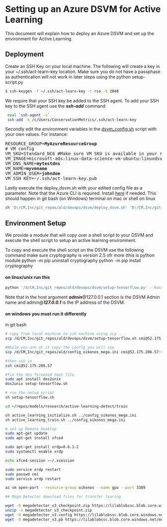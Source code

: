 # Setting up an Azure DSVM for Active Learning

This document will explain how to deploy an Azure DSVM and set up the environment for Active Learning.

## Deployment

Create an SSH Key on your local machine. The following will create a key in your ~/.ssh/act-learn-key location. Make sure you do not have  a passphase as authentication will not work in later steps using the python setup-script.py

```sh
$ ssh-keygen -f ~/.ssh/act-learn-key -t rsa -b 2048
```

We require that your SSH key be added to the SSH agent. To add your SSH key to the SSH agent use the **_ssh-add_** command

```sh
 eval `ssh-agent -s`
 ssh-add -k /c/Users/ConservationMetrics/.ssh/act-learn-key
```

Secondly edit the environment variables in the [dsvm_config.sh](config/dsvm_config.sh) script with your own values. For instance:

<pre>
RESOURCE_GROUP=<b>MyAzureResourceGroup</b>
# VM config
VM_SKU=Standard_NC6 #Make sure VM SKU is available in your resource group's region 
VM_IMAGE=microsoft-ads:linux-data-science-vm-ubuntu:linuxdsvmubuntu:latest
VM_DNS_NAME=<b>mytestdns</b>
VM_NAME=<b>myvmname</b>
VM_ADMIN_USER=<b>johndoe</b>
VM_SSH_KEY=~/.ssh/act-learn-key.pub
</pre>

Lastly execute the deploy_dsvm.sh with your edited config file as a parameter. Note that the Azure CLI is required. Install [here](https://docs.microsoft.com/en-us/cli/azure/install-azure-cli) if needed.
This should happen in git bash (on Windows) terminal on mac or shell on linux

```sh
sh 'D:/CM,Inc/git_repos/ald/devops/dsvm/deploy_dsvm.sh' 'D:/CM,Inc/git_repos/ald/devops/dsvm/config/dsvm_config.sh'
```

## Environment Setup 
We provide a module that will copy over a shell script to your DSVM and execute the shell script to setup an active learning environment.

To copy and execute the shell script on the DSVM use the following command
make sure cryptography is version 2.5 ofr more (this is python module
python -m pip uninstall cryptography
python -m pip install cryptography

#### on linux/unix run this
```sh
python '/d/CM,Inc/git_repos/ald/devops/dsvm/setup-tensorflow.py' --host cmi@13.77.157.6 -k /c/Users/ConservationMetrics/.ssh/act-learn-key -s '/d/CM,Inc/git_repos/ald/devops/dsvm/setup-tensorflow.sh'
```
Note that in the host argument **_admin_**@127.0.0.1 section is the DSVM Admin name and admin@**_127.0.0.1_** is the IP address of the DSVM.

#### on windows you must run it differently  
in git bash
```sh
# copy from local machine to ssh machine using scp
scp /d/CM,Inc/git_repos/ald/devops/dsvm/setup-tensorflow.sh cmi@52.175.206.57:setup-tensorflow.sh

#While you are at it copy the config you will use
scp /d/CM,Inc/git_repos/ald/config_oikonos_mega.ini cmi@52.175.206.57:~/repos/models/research/active-learning-detect/config_oikonos_mega.ini

#then ssh in
ssh cmi@52.175.206.57

#fix the dos formated text file 
sudo apt install dos2unix
dos2unix setup-tensorflow.sh

# run the setup script
sh setup-tensorflow.sh

cd ~/repos/models/research/active-learning-detect/train

sh active_learning_initialize.sh ../config_oikonos_mega.ini
sh active_learning_train.sh ../config_oikonos_mega.ini

```

```sh
# set up Remote Desktop
sudo apt-get update
sudo apt-get install xfce4

sudo apt-get install xrdp=0.6.1-2
sudo systemctl enable xrdp

echo xfce4-session >~/.xsession

sudo service xrdp restart
sudo passwd cmi
sudo service xrdp restart

az vm open-port --resource-group oikonos --name gpu --port 3389

## Mega Detector download files for transfer learing

wget -O megadetector_v3_checkpoint.zip https://lilablobssc.blob.core.windows.net/models/camera_traps/megadetector/megadetector_v3_checkpoint.zip
unzip -o megadetector_v3_checkpoint.zip
wget -O megadetector_v3.config https://lilablobssc.blob.core.windows.net/models/camera_traps/megadetector/megadetector_v3.config
wget -O megadetector_v3.pb https://lilablobssc.blob.core.windows.net/models/camera_traps/megadetector/megadetector_v3.pb